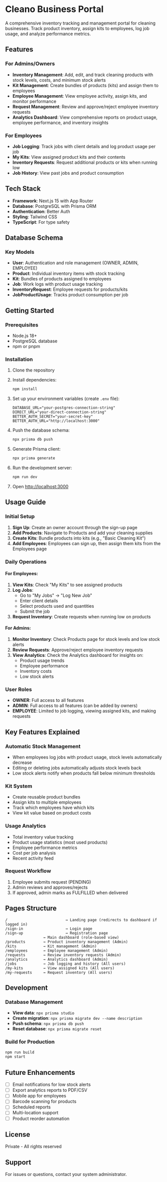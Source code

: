 # Cleano Business Portal

A comprehensive inventory tracking and management portal for cleaning businesses. Track product inventory, assign kits to employees, log job usage, and analyze performance metrics.

## Features

### For Admins/Owners

- **Inventory Management**: Add, edit, and track cleaning products with stock levels, costs, and minimum stock alerts
- **Kit Management**: Create bundles of products (kits) and assign them to employees
- **Employee Management**: View employee activity, assign kits, and monitor performance
- **Request Management**: Review and approve/reject employee inventory requests
- **Analytics Dashboard**: View comprehensive reports on product usage, employee performance, and inventory insights

### For Employees

- **Job Logging**: Track jobs with client details and log product usage per job
- **My Kits**: View assigned product kits and their contents
- **Inventory Requests**: Request additional products or kits when running low
- **Job History**: View past jobs and product consumption

## Tech Stack

- **Framework**: Next.js 15 with App Router
- **Database**: PostgreSQL with Prisma ORM
- **Authentication**: Better Auth
- **Styling**: Tailwind CSS
- **TypeScript**: For type safety

## Database Schema

### Key Models

- **User**: Authentication and role management (OWNER, ADMIN, EMPLOYEE)
- **Product**: Individual inventory items with stock tracking
- **Kit**: Bundles of products assigned to employees
- **Job**: Work logs with product usage tracking
- **InventoryRequest**: Employee requests for products/kits
- **JobProductUsage**: Tracks product consumption per job

## Getting Started

### Prerequisites

- Node.js 18+
- PostgreSQL database
- npm or pnpm

### Installation

1. Clone the repository
2. Install dependencies:

   ```bash
   npm install
   ```

3. Set up your environment variables (create `.env` file):

   ```
   DATABASE_URL="your-postgres-connection-string"
   DIRECT_URL="your-direct-connection-string"
   BETTER_AUTH_SECRET="your-secret-key"
   BETTER_AUTH_URL="http://localhost:3000"
   ```

4. Push the database schema:

   ```bash
   npx prisma db push
   ```

5. Generate Prisma client:

   ```bash
   npx prisma generate
   ```

6. Run the development server:

   ```bash
   npm run dev
   ```

7. Open [http://localhost:3000](http://localhost:3000)

## Usage Guide

### Initial Setup

1. **Sign Up**: Create an owner account through the sign-up page
2. **Add Products**: Navigate to Products and add your cleaning supplies
3. **Create Kits**: Bundle products into kits (e.g., "Basic Cleaning Kit")
4. **Add Employees**: Employees can sign up, then assign them kits from the Employees page

### Daily Operations

#### For Employees:

1. **View Kits**: Check "My Kits" to see assigned products
2. **Log Jobs**:
   - Go to "My Jobs" → "Log New Job"
   - Enter client details
   - Select products used and quantities
   - Submit the job
3. **Request Inventory**: Create requests when running low on products

#### For Admins:

1. **Monitor Inventory**: Check Products page for stock levels and low stock alerts
2. **Review Requests**: Approve/reject employee inventory requests
3. **View Analytics**: Check the Analytics dashboard for insights on:
   - Product usage trends
   - Employee performance
   - Inventory costs
   - Low stock alerts

### User Roles

- **OWNER**: Full access to all features
- **ADMIN**: Full access to all features (can be added by owners)
- **EMPLOYEE**: Limited to job logging, viewing assigned kits, and making requests

## Key Features Explained

### Automatic Stock Management

- When employees log jobs with product usage, stock levels automatically decrease
- Editing or deleting jobs automatically adjusts stock levels back
- Low stock alerts notify when products fall below minimum thresholds

### Kit System

- Create reusable product bundles
- Assign kits to multiple employees
- Track which employees have which kits
- View kit value based on product costs

### Usage Analytics

- Total inventory value tracking
- Product usage statistics (most used products)
- Employee performance metrics
- Cost per job analysis
- Recent activity feed

### Request Workflow

1. Employee submits request (PENDING)
2. Admin reviews and approves/rejects
3. If approved, admin marks as FULFILLED when delivered

## Pages Structure

```
/                          → Landing page (redirects to dashboard if logged in)
/sign-in                   → Login page
/sign-up                   → Registration page
                 → Main dashboard (role-based view)
/products        → Product inventory management (Admin)
/kits            → Kit management (Admin)
/employees       → Employee management (Admin)
/requests        → Review inventory requests (Admin)
/analytics       → Analytics dashboard (Admin)
/jobs            → Job logging and history (All users)
/my-kits         → View assigned kits (All users)
/my-requests     → Request inventory (All users)
```

## Development

### Database Management

- **View data**: `npx prisma studio`
- **Create migration**: `npx prisma migrate dev --name description`
- **Push schema**: `npx prisma db push`
- **Reset database**: `npx prisma migrate reset`

### Build for Production

```bash
npm run build
npm start
```

## Future Enhancements

- [ ] Email notifications for low stock alerts
- [ ] Export analytics reports to PDF/CSV
- [ ] Mobile app for employees
- [ ] Barcode scanning for products
- [ ] Scheduled reports
- [ ] Multi-location support
- [ ] Product reorder automation

## License

Private - All rights reserved

## Support

For issues or questions, contact your system administrator.
